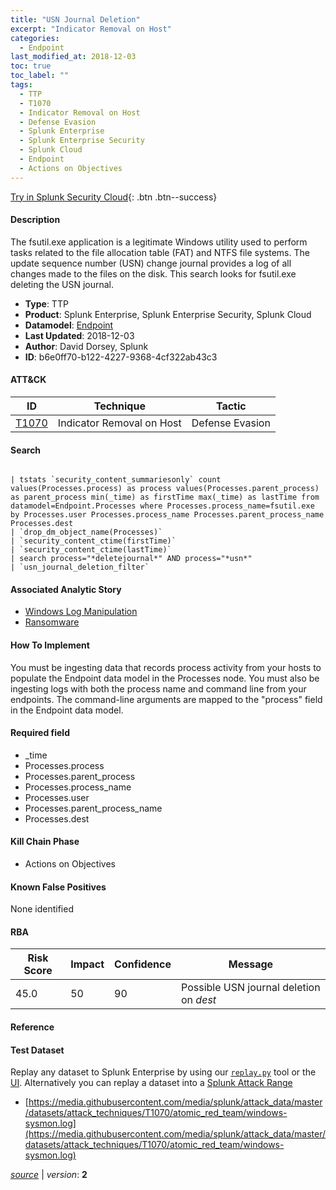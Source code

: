 ```yaml
---
title: "USN Journal Deletion"
excerpt: "Indicator Removal on Host"
categories:
  - Endpoint
last_modified_at: 2018-12-03
toc: true
toc_label: ""
tags:
  - TTP
  - T1070
  - Indicator Removal on Host
  - Defense Evasion
  - Splunk Enterprise
  - Splunk Enterprise Security
  - Splunk Cloud
  - Endpoint
  - Actions on Objectives
---
```




[Try in Splunk Security Cloud](https://www.splunk.com/en_us/cyber-security.html){: .btn .btn--success}

#### Description

The fsutil.exe application is a legitimate Windows utility used to perform tasks related to the file allocation table (FAT) and NTFS file systems. The update sequence number (USN) change journal provides a log of all changes made to the files on the disk. This search looks for fsutil.exe deleting the USN journal.

- **Type**: TTP
- **Product**: Splunk Enterprise, Splunk Enterprise Security, Splunk Cloud
- **Datamodel**: [Endpoint](https://docs.splunk.com/Documentation/CIM/latest/User/Endpoint)
- **Last Updated**: 2018-12-03
- **Author**: David Dorsey, Splunk
- **ID**: b6e0ff70-b122-4227-9368-4cf322ab43c3


#### ATT&CK

| ID          | Technique   | Tactic         |
| ----------- | ----------- | -------------- |
| [T1070](https://attack.mitre.org/techniques/T1070/) | Indicator Removal on Host | Defense Evasion |



#### Search

```

| tstats `security_content_summariesonly` count values(Processes.process) as process values(Processes.parent_process) as parent_process min(_time) as firstTime max(_time) as lastTime from datamodel=Endpoint.Processes where Processes.process_name=fsutil.exe by Processes.user Processes.process_name Processes.parent_process_name Processes.dest  
| `drop_dm_object_name(Processes)` 
| `security_content_ctime(firstTime)`
| `security_content_ctime(lastTime)` 
| search process="*deletejournal*" AND process="*usn*" 
| `usn_journal_deletion_filter`
```

#### Associated Analytic Story
* [Windows Log Manipulation](/stories/windows_log_manipulation)
* [Ransomware](/stories/ransomware)


#### How To Implement
You must be ingesting data that records process activity from your hosts to populate the Endpoint data model in the Processes node. You must also be ingesting logs with both the process name and command line from your endpoints. The command-line arguments are mapped to the &#34;process&#34; field in the Endpoint data model.

#### Required field
* _time
* Processes.process
* Processes.parent_process
* Processes.process_name
* Processes.user
* Processes.parent_process_name
* Processes.dest


#### Kill Chain Phase
* Actions on Objectives


#### Known False Positives
None identified



#### RBA

| Risk Score  | Impact      | Confidence   | Message      |
| ----------- | ----------- |--------------|--------------|
| 45.0 | 50 | 90 | Possible USN journal deletion on $dest$ |



#### Reference


#### Test Dataset
Replay any dataset to Splunk Enterprise by using our [`replay.py`](https://github.com/splunk/attack_data#using-replaypy) tool or the [UI](https://github.com/splunk/attack_data#using-ui).
Alternatively you can replay a dataset into a [Splunk Attack Range](https://github.com/splunk/attack_range#replay-dumps-into-attack-range-splunk-server)

* [https://media.githubusercontent.com/media/splunk/attack_data/master/datasets/attack_techniques/T1070/atomic_red_team/windows-sysmon.log](https://media.githubusercontent.com/media/splunk/attack_data/master/datasets/attack_techniques/T1070/atomic_red_team/windows-sysmon.log)



[*source*](https://github.com/splunk/security_content/tree/develop/detections/endpoint/usn_journal_deletion.yml) \| *version*: **2**